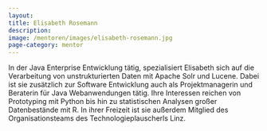 ```yaml
---
layout:
title: Elisabeth Rosemann
description: 
image: /mentoren/images/elisabeth-rosemann.jpg
page-category: mentor
---
```


In der Java Enterprise Entwicklung tätig, spezialisiert Elisabeth sich auf die Verarbeitung von unstrukturierten Daten mit Apache Solr und Lucene. Dabei ist sie zusätzlich zur Software Entwicklung auch als Projektmanagerin und Beraterin für Java Webanwendungen tätig. Ihre Interessen reichen von Prototyping mit Python bis hin zu statistischen Analysen großer Datenbestände mit R. In ihrer Freizeit ist sie außerdem Mitglied des Organisationsteams des Technologieplauscherls Linz.


